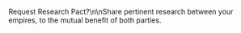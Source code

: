 Request Research Pact?\n\nShare pertinent research between your empires, to the mutual benefit of both parties.
